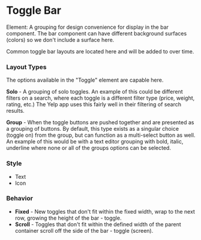 # Toggle Bar

Element: A grouping for design convenience for display in the bar component.  The bar component can have different background surfaces (colors) so we don't include a surface here. 

Common toggle bar layouts are located here and will be added to over time.

### Layout Types

The options available in the "Toggle" element are capable here.

**Solo** - A grouping of solo toggles. An example of this could be different filters on a search, where each toggle is a different filter type (price, weight, rating, etc.) The Yelp app uses this fairly well in their filtering of search results.

**Group** - When the toggle buttons are pushed together and are presented as a grouping of buttons.  By default, this type exists as a singular choice (toggle on) from the group, but can function as a multi-select button as well.  An example of this would be with a text editor grouping with bold, italic, underline where none or all of the groups options can be selected. 

### Style

- Text
- Icon

### Behavior

- **Fixed** - New toggles that don't fit within the fixed width, wrap to the next row, growing the height of the bar - toggle.
- **Scroll** - Toggles that don't fit within the defined width of the parent container scroll off the side of the bar - toggle (screen).

